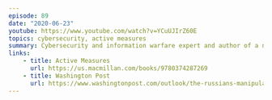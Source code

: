 ```yaml
---
episode: 89
date: "2020-06-23"
youtube: https://www.youtube.com/watch?v=YCuUJIrZ60E
topics: cybersecurity, active measures
summary: Cybersecurity and information warfare expert and author of a new history of information operations
links:
    - title: Active Measures
      url: https://us.macmillan.com/books/9780374287269
    - title: Washington Post
      url: https://www.washingtonpost.com/outlook/the-russians-manipulated-our-elections-we-helped/2020/04/23/e44e9e76-5742-11ea-9000-f3cffee23036_story.html
---
```

